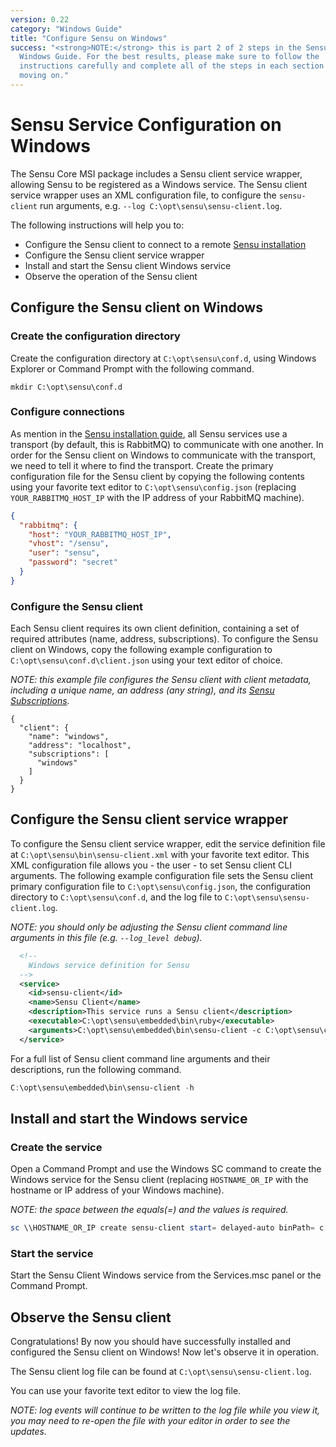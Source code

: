 ```yaml
---
version: 0.22
category: "Windows Guide"
title: "Configure Sensu on Windows"
success: "<strong>NOTE:</strong> this is part 2 of 2 steps in the Sensu
  Windows Guide. For the best results, please make sure to follow the
  instructions carefully and complete all of the steps in each section before
  moving on."
---
```


# Sensu Service Configuration on Windows

The Sensu Core MSI package includes a Sensu client service wrapper, allowing Sensu to be registered as a Windows service. The Sensu client service wrapper uses an XML configuration file, to configure the `sensu-client` run arguments, e.g. `--log C:\opt\sensu\sensu-client.log`.

The following instructions will help you to:

- Configure the Sensu client to connect to a remote [Sensu installation](installation-overview)
- Configure the Sensu client service wrapper
- Install and start the Sensu client Windows service
- Observe the operation of the Sensu client

## Configure the Sensu client on Windows

### Create the configuration directory

Create the configuration directory at `C:\opt\sensu\conf.d`, using Windows Explorer or Command Prompt with the following command.

~~~ plain
mkdir C:\opt\sensu\conf.d
~~~

### Configure connections

As mention in the [Sensu installation guide](installation-overview), all Sensu services use a transport (by default, this is RabbitMQ) to communicate with one another. In order for the Sensu client on Windows to communicate with the transport, we need to tell it where to find the transport. Create the primary configuration file for the Sensu client by copying the following contents using your favorite text editor to `C:\opt\sensu\config.json` (replacing `YOUR_RABBITMQ_HOST_IP` with the IP address of your RabbitMQ machine).

~~~ json
{
  "rabbitmq": {
    "host": "YOUR_RABBITMQ_HOST_IP",
    "vhost": "/sensu",
    "user": "sensu",
    "password": "secret"
  }
}
~~~

### Configure the Sensu client

Each Sensu client requires its own client definition, containing a set of required attributes (name, address, subscriptions). To configure the Sensu client on Windows, copy the following example configuration to `C:\opt\sensu\conf.d\client.json` using your text editor of choice.

_NOTE: this example file configures the Sensu client with client metadata, including a unique name, an address (any string), and its [Sensu Subscriptions](clients#what-are-sensu-clients)._

~~~ shell
{
  "client": {
    "name": "windows",
    "address": "localhost",
    "subscriptions": [
      "windows"
    ]
  }
}
~~~

## Configure the Sensu client service wrapper

To configure the Sensu client service wrapper, edit the service definition file at `C:\opt\sensu\bin\sensu-client.xml` with your favorite text editor. This XML configuration file allows you - the user - to set Sensu client CLI arguments. The following example configuration file sets the Sensu client primary configuration file to `C:\opt\sensu\config.json`, the configuration directory to `C:\opt\sensu\conf.d`, and the log file to `C:\opt\sensu\sensu-client.log`.

_NOTE: you should only be adjusting the Sensu client command line arguments in this file (e.g. `--log_level debug`)._

~~~ xml
  <!--
    Windows service definition for Sensu
  -->
  <service>
    <id>sensu-client</id>
    <name>Sensu Client</name>
    <description>This service runs a Sensu client</description>
    <executable>C:\opt\sensu\embedded\bin\ruby</executable>
    <arguments>C:\opt\sensu\embedded\bin\sensu-client -c C:\opt\sensu\config.json -d C:\opt\sensu\conf.d -l C:\opt\sensu\sensu-client.log</arguments>
  </service>
~~~

For a full list of Sensu client command line arguments and their descriptions, run the following command.

~~~ powershell
C:\opt\sensu\embedded\bin\sensu-client -h
~~~

## Install and start the Windows service

### Create the service

Open a Command Prompt and use the Windows SC command to create the Windows service for the Sensu client (replacing `HOSTNAME_OR_IP` with the hostname or IP address of your Windows machine).

_NOTE: the space between the equals(=) and the values is required._

~~~ powershell
sc \\HOSTNAME_OR_IP create sensu-client start= delayed-auto binPath= c:\opt\sensu\bin\sensu-client.exe DisplayName= "Sensu Client"
~~~

### Start the service

Start the Sensu Client Windows service from the Services.msc panel or the Command Prompt.

## Observe the Sensu client

Congratulations! By now you should have successfully installed and configured the Sensu client on Windows! Now let's observe it in operation.

The Sensu client log file can be found at `C:\opt\sensu\sensu-client.log`.

You can use your favorite text editor to view the log file.

_NOTE: log events will continue to be written to the log file while you view it, you may need to re-open the file with your editor in order to see the updates._
